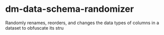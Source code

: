 # dm-data-schema-randomizer
Randomly renames, reorders, and changes the data types of columns in a dataset to obfuscate its stru
